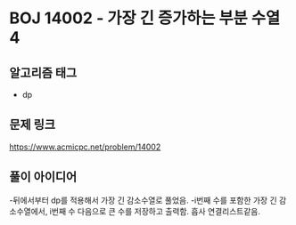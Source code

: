 # BOJ 14002 - 가장 긴 증가하는 부분 수열 4

## 알고리즘 태그
- dp

## 문제 링크
https://www.acmicpc.net/problem/14002


## 풀이 아이디어  
-뒤에서부터 dp를 적용해서 가장 긴 감소수열로 풀었음. 
-i번째 수를 포함한 가장 긴 감소수열에서, i번째 수 다음으로 큰 수를 저장하고 출력함. 흡사 연결리스트같음.  


